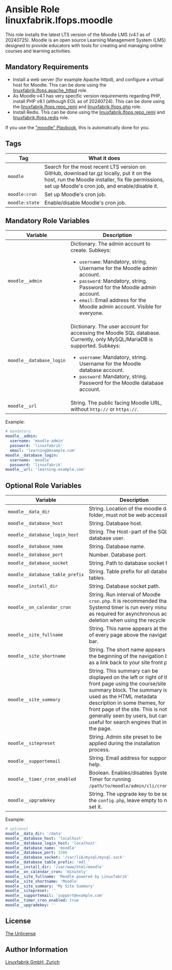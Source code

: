 # Ansible Role linuxfabrik.lfops.moodle

This role installs the latest LTS version of the Moodle LMS (v4.1 as of 20240725). Moodle is an open source Learning Management System (LMS) designed to provide educators with tools for creating and managing online courses and learning activities.


## Mandatory Requirements

* Install a web server (for example Apache httpd), and configure a virtual host for Moodle. This can be done using the [linuxfabrik.lfops.apache_httpd](https://github.com/Linuxfabrik/lfops/tree/main/roles/apache_httpd) role.
* As Moodle v4.1 has very specific version requirements regarding PHP, install PHP v8.1 (although EOL as of 20240724). This can be done using the [linuxfabrik.lfops.repo_remi](https://github.com/Linuxfabrik/lfops/tree/main/roles/repo_remi) and [linuxfabrik.lfops.php](https://github.com/Linuxfabrik/lfops/tree/main/roles/php) role.
* Install Redis. This can be done using the [linuxfabrik.lfops.repo_remi](https://github.com/Linuxfabrik/lfops/tree/main/roles/repo_remi) and [linuxfabrik.lfops.redis](https://github.com/Linuxfabrik/lfops/tree/main/roles/redis) role.

If you use the ["moodle" Playbook](https://github.com/Linuxfabrik/lfops/blob/main/playbooks/moodle.yml), this is automatically done for you.


## Tags

| Tag         | What it does                 |
| ---         | ------------                 |
| `moodle`      | Search for the most recent LTS version on GitHub, download tar.gz locally, put it on the host, run the Moodle installer, fix file permissions, set up Moodle's cron job, and enable/disable it. |
| `moodle:cron` | Set up Moodle's cron job. |
| `moodle:state` | Enable/disable Moodle's cron job. |


## Mandatory Role Variables

| Variable | Description |
| -------- | ----------- |
| `moodle__admin` | Dictionary. The admin account to create. Subkeys: <ul><li>`username`: Mandatory, string. Username for the Moodle admin account.</li><li>`password`: Mandatory, string. Password for the Moodle admin account.</li><li>`email`: Email address for the Moodle admin account. Visible for everyone.</li></ul> |
| `moodle__database_login` | Dictionary. The user account for accessing the Moodle SQL database. Currently, only MySQL/MariaDB is supported.  Subkeys: <ul><li>`username`: Mandatory, string. Username for the Moodle database account.</li><li>`password`: Mandatory, string. Password for the Moodle database account.</li></ul> |
| `moodle__url` | String. The public facing Moodle URL, without `http://` or `https://`. |

Example:
```yaml
# mandatory
moodle__admin:
  username: 'moodle-admin'
  password: 'linuxfabrik'
  email: 'learning@example.com'
moodle__database_login:
  username: 'moodle'
  password: 'linuxfabrik'
moodle__url: 'learning.example.com'
```


## Optional Role Variables

| Variable | Description | Default Value |
| -------- | ----------- | ------------- |
| `moodle__data_dir` | String. Location of the moodle data folder, must not be web accessible. | `'/data'` |
| `moodle__database_host` | String. Database host. | `'localhost'` |
| `moodle__database_login_host` | String. The Host-part of the SQL database user. | `localhost` |
| `moodle__database_name` | String. Database name. | `'moodle'` |
| `moodle__database_port` | Number. Database port. | `3306` |
| `moodle__database_socket` | String. Path to database socket file. | `'/var/lib/mysql/mysql.sock'` |
| `moodle__database_table_prefix` | String. Table prefix for all database tables. | `'mdl_'` |
| `moodle__install_dir` | String. Database socket path. | `'/var/www/html/moodle'` |
| `moodle__on_calendar_cron`| String. Run interval of Moodle `cron.php`. It is recommended that the Systemd timer is run every minute, as required for asynchronous activity deletion when using the recycle bin. | `'minutely'` |
| `moodle__site_fullname` | String. This name appears at the top of every page above the navigation bar. | `'Moodle powered by Linuxfabrik'` |
| `moodle__site_shortname` | String. The short name appears at the beginning of the navigation bar as a link back to your site front page. | `'Moodle'` |
| `moodle__site_summary` | String. This summary can be displayed on the left or right of the front page using the course/site summary block. The summary is also used as the HTML metadata description in some themes, for the front page of the site. This is not generally seen by users, but can be useful for search engines that index the page. | `''` |
| `moodle__sitepreset` | String. Admin site preset to be applied during the installation process. | `''` |
| `moodle__supportemail` | String. Email address for support and help. | `''` |
| `moodle__timer_cron_enabled` | Boolean. Enables/disables Systemd-Timer for running `/path/to/moodle/admin/cli/cron.php`. | `true` |
| `moodle__upgradekey` | String. The upgrade key to be set in the `config.php`, leave empty to not set it. | `''` |

Example:
```yaml
# optional
moodle__data_dir: '/data'
moodle__database_host: 'localhost'
moodle__database_login_host: 'localhost'
moodle__database_name: 'moodle'
moodle__database_port: 3306
moodle__database_socket: '/var/lib/mysql/mysql.sock'
moodle__database_table_prefix: 'mdl_'
moodle__install_dir: '/var/www/html/moodle'
moodle__on_calendar_cron: 'minutely'
moodle__site_fullname: 'Moodle powered by Linuxfabrik'
moodle__site_shortname: 'Moodle'
moodle__site_summary: 'My Site Summary'
moodle__sitepreset: ''
moodle__supportemail: 'support@example.com'
moodle__timer_cron_enabled: true
moodle__upgradekey: ''
```


## License

[The Unlicense](https://unlicense.org/)


## Author Information

[Linuxfabrik GmbH, Zurich](https://www.linuxfabrik.ch)
